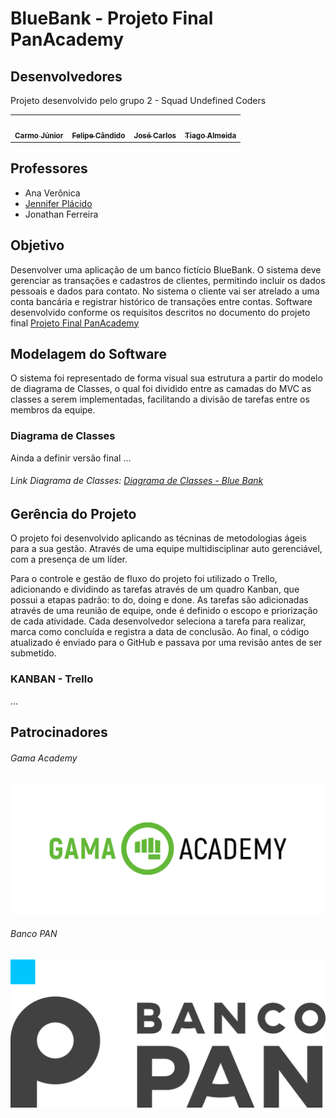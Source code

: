 # BlueBank - Projeto Final PanAcademy



## Desenvolvedores

Projeto desenvolvido pelo grupo 2 - Squad Undefined Coders 


<table>
  <tr>
    <td align="center"><a href="https://github.com/CarmoPJunior"><img style="border-radius: 50%;" src="https://avatars.githubusercontent.com/CarmoPJunior" width="100px;" alt=""/><br /><sub><b>Carmo Júnior</b></sub></a><br /><a href="https://github.com/CarmoPJunior" title="Carmo Júnior"></a></td>
    <td align="center"><a href="https://github.com/felipecandidoo"><img style="border-radius: 50%;" src="https://avatars.githubusercontent.com/felipecandidoo" width="100px;" alt=""/><br /><sub><b>Felipe Cândido</b></sub></a><br /><a href="https://github.com/felipecandidoo" title="Felipe Cândido"></a></td>
    <td align="center"><a href="https://github.com/zecarlos558"><img style="border-radius: 50%;" src="https://avatars.githubusercontent.com/zecarlos558" width="100px;" alt=""/><br /><sub><b>José Carlos</b></sub></a><br /><a href="https://github.com/hellomp" title="José Carlos"></a></td>
    <td align="center"><a href="https://github.com/tiagodalmeida87"><img style="border-radius: 50%;" src="https://avatars.githubusercontent.com/tiagodalmeida87" width="100px;" alt=""/><br /><sub><b>Tiago Almeida</b></sub></a><br /><a href="https://github.com/tiagodalmeida87" title="Tiago Almeida"></a></td>
  </tr>
</table>


## Professores

- Ana Verônica
- [Jennifer Plácido](https://www.linkedin.com/in/jenifer-pl%C3%A1cido-00b5611ab/)
- Jonathan Ferreira


## Objetivo

Desenvolver uma aplicação de um banco fictício BlueBank. O sistema deve gerenciar as transações e cadastros de clientes, permitindo incluir os dados pessoais e dados para contato. No sistema o cliente vai ser atrelado a uma conta bancária e registrar histórico de transações entre contas. Software desenvolvido conforme os requisitos descritos no documento do projeto final [Projeto Final PanAcademy](banco_pan_desafio_final_bluebank.pdf)

## Modelagem do Software

O sistema foi representado de forma visual sua estrutura a partir do modelo de diagrama de Classes, o qual foi dividido entre as camadas do MVC as classes a serem implementadas, facilitando a divisão de tarefas entre os membros da equipe.

### Diagrama de Classes

Ainda a definir versão final ...

###### Link Diagrama de Classes: [Diagrama de Classes - Blue Bank](https://viewer.diagrams.net/?tags=%7B%7D&highlight=0000ff&edit=_blank&layers=1&nav=1#R7V1tc5u4Fv41nsn90Azvtj%2FGTra703S3t2nn7u43BRSbFluuwG28v%2F5KIMCgA8axFCddzWRiIwkMOufoPHrOkRi589XjW4o2y%2FckwsnIsaLHkXs9chzHChz2wUt2RYlru6JkQeOoKLPrgrv4HywKLVG6jSOcNhpmhCRZvGkWhmS9xmHWKEOUkh%2FNZg8kaf7qBi2wVHAXokQu%2FV8cZcuidOKM6%2FJfcbxYlr9sB9OiZoXKxuJJ0iWKyI%2B9Ivdm5M4pIVnxbfU4xwnvvbJfivN%2B6aitbozidTbkhG%2FBEv89IX%2FsZt%2FQ7X%2Fn7%2F9GH9M34irfUbIVD7wqZJjfcbYru4Hd%2FIZ%2F5f2H6cidPZB1difqbXacblAYrxefyIYXWKwkQ%2Fdlj3niuOop2ysKPpA0zmKyZkUJfmA1s2W2SsQl5Qcs7xbTDD%2FuFYkHfovJCmd0x5qIWl%2F0vdC%2BN7ZniZIftTDHZdlyT5DTUmxIKNCiunjdx%2ByL6OYjutyROhdHTOXEIaHZkizIGiU3demMku06wvyqvCfrNrek6G9W%2BAVn2U7YD9pmZGBfpmRLQ9xzu64wOkQXOOvTJGER%2FGF6RUNxgrL4e9O%2BlPeyKyl2mMTs4bGs2j%2FiVYLWGFBqlMQLrpshP5FrPde8mA0OV6Ii490%2FC5dxEt2iHdnyDkozFH4tj2ZLQuN%2F2GVRKQlWTTMhJydotLjjZwoZU5yyNh9KgdmtovfosdHwFqWZKAhJkqBNGt9Xj7FisovXM5JlZCUaKbAtOwhaxuWOZeOyp4BxOdqMy5PE%2FkaccsU%2F2cOyPmdeiPcBr1mz32UfRXWaUTaEtVqEm4f%2BBphZJsWjuTu6GpOiXbOo2TxCGbrGv6M0jFes80nfT3OtKFvcxim%2F%2BSTLRVxUOMEiy4Upn1acNM%2B%2F1tWS8jNZZ7lSUvIVz0lCmJZfr0lhDXGStIpKgxCDNWwOwhXc5m2uvbrko9AAXkTYuQ9J7g%2BXcRThdT7KsadChd7yu90QJrBcQ%2FwZ%2B2M6M7cu%2FZHPbnzOju36mP3x5jRjD8yeBcW5VmNmFD9wmoH63jtqHDYCofROMEzjbdfTpPG%2BpPGSkJM4F14h5NIn20%2BS8IrJKvdIDX%2F%2FxpbE7spidwERJ%2BgeJ3sogBZtW6I%2Fl3TtYOCAZusazwJAujMOi5m3xzRlpo1Wuc0Vxxf%2FaRj7rBgCWJ9tw4xQoPZXlC7nDPFVF7r5tkVJfh0zUqjVpaHO0delS2NJl1p%2BygAjJcDIc%2B02MPIA2QcQMLJ0CX9yJDCKo7nAyx0NErKgbEK7pb0IJo5QhPvAE5N61HeF9XaFy5%2BQbyLEGzNQ9Q9U48Hq2wNpIF21tTm9qYE02qRruwPFO9Ek3FJrDKR59SOF7XnDdMkPdCmTzF9Wc2ODZtSgmVLIFZqxnYFopipUL3dHNZwpcMY1%2FoSZeef23o1ZVihOmvVmYOmlhocr3ZEYZKyLVbFl%2FthgEGXitYEozPOCEJknNiDklY4VtjUZiEIcXdrkS1J9hpAe60e6%2B1Ocnx%2F8xQ8u3cApC64f96uvd%2FtHHzCN2eNzvNMPFQ5GCIUtHYwQCjG9kAChHZxFaI9xlsvscuo54piLzb5kWlwc1kLjB7u9A3UiC0BRDInyniozceoHkkOwCmT6rVjitE0uFHcmTqtFf0Up2u01EwNW5w%2B5nt9Cs5bfSpto35rTDnM%2B4QyvcQb7Utx3xz22O6P6xeoxCwFLvZEbQiWVE2xDpoqLoKKZVKmZVNnTNkVs2QAk8iGKWFt8wFbOEWfxhszraHR9CM299hrKV0ILvA7jzuoUJSWLHJEtl16zfhmnDKfFIflE0TqVA%2BoZL0ZFIIT%2Fn%2Fk4raPrBrENSfw5bXYHqfpE2%2BzOMMwaxWsPHco8XSOZczrHnJIVuuOjClS3vecd2lVtZoYvZJyplO6QItrawq6OTFAzEMME03SHBlapgVXjyWUL3wdTWQeq9MOGDky06YBMVu%2FDkxZI6shRFHmF2xX7uGANvm153vhMwHIrJJQW2a1lzf7AM3dGVxbwn5mqdKUIb7hnIftXYs0suSUDXYjGew3NEHZgCDtCo7uhEqi9U11QyTFEuEbxQqE0UL66iHDHEOE%2FzVhhOzIRDiqTNiLceVFEuD86QIOXXOyo5mHFWZ00bCdIOUi5luPmYYpVOU8O04yValRQKRg3r9HBuUpXqqIt1ZXaeLqDrzyWvbXHU%2FiHOu%2FM6rizwSdwmr6TulXFtzpnjkX4ltewAct1eq1AbTDCUb5y7IBydUrfnTpN6XvtSUGHSShTBJl4TzH9HofAsrXXuSKzIoeqLgYgkA%2BFb72xtgmaTHzDhLCZputJKZsCjCE8SZ9q0wGZEu4PfuRT9j%2FYfAKv4LV2VaNrhvviNeluxRmATy2Fu3JJHTQpKkMErSXsPJFVtsMg7OE4hN4PkxgQ3gvCJ4N1%2B8gJu23pmrG7EPltZuyK5Gu7Z56xuzKjbGbsr3SwsN1zz9hdeWx40btRlG76DLPo0%2FpZplFF7sRdF7434PJpE4z2ni8uFAGCtnzRFwFyIZbVuOR%2BSzkJckHy1eaRoS0YuCcl98w8P5GIQE44r%2FxAKHO1F78xO14wS%2BZxvEhuGtIYUTFcXJQpV6y4%2BCa3x1Gc1SfUF4%2BBa0c4wd2NjcNXq6rlQHBwKPJ0rZgrl3%2FuKWt7Bsm5DuOVFHslr%2BWVwK1FwEV02nJTXJlsNF7pkNkoX8KmzSvJpKbIXkMhooAfyNM%2BgJqCCn3AtMjANT5BsaIAPgFUlECbS5Cpz5ylND5AMe09GTAzeeatNjxDFg437elgib8QH%2BB1cYVqZybcFi%2FmVSYi%2B%2ByeZ%2BRtzSxDq9oN9ShjXR7FOwurWOcBXXrBqJEKNJ2OR8%2B7Jnbotrnqkx9Ok5zMU1KREExjKAT%2BOrMQWhyhPfEli3GhebmnbTLmARQhT9KexRxJPSCmbexwNitXrN3Tvd1fi5KyQHA5H0u57coW7MbuR12r2hR3cHMJqwMtCbKhQIe2%2FgVIuif2L8SXnLWz26tJXWiDHu9ZexvYt%2FSp2swRw0vSZbB3n1eXx%2Bdwryc4w8nZnCGc5xe0szylnaqOTlhVnQnoyfQNR9aUzVU5cP453LA7ba%2FXgtaOelBEPNA3JQbokMKjznsEYDiRJ2lAUAb0%2B3ZJft695XyZEsm3GBBsWJHF1x%2B7NzNY2KKUEyeOrhmsDzEnhhdTJN4ynelcvFj5%2ByZib0aiA6p6%2FjCtD6SOcU9v0Ij6CI3dXJjwEtCIzAs1kUhfpM5YP2xJrwiHmNf7aBTv2XFI1%2Bt9THzuZx5VXgCmkFO%2FIFbbQAztEAN8ZyKoDNp2S%2FPNbnjDjV3b63S0%2BRiZSGYAMq4R5DHpv2boP1EbhqZmaAOUgcxumrTQl6gpQ0GCtkVLgewFnndTktHe9uij59uOZHC00jvbEsPF%2BN3bL5%2FfYTr9%2BNn7zVp9ce8Q8Cr32e3nG1Yyu%2Fr9XZd97vX8QdhWOe4cPHWaE7cYLte0ELF9xCigAF%2B58ivfJ7IlTaAhV4EhTW%2FQLsj%2BtLyb6Na3vjrf332ZAYJpbAG6t7mDwdilDkgCB9SiG2O39xcBNwF1IZCtYjQFlQCKODT3AK314An7gHbs2lkepOjbFrfrDm4Peuz%2F6vo5NqihgdkfdJBSdw8eRy19hfRaxfag4O2Z3UH1CRfcHBSSroKpI3h7Zm%2FQn2WcALcGhVRJxUYj4P2pS7%2B92X9p%2BamJoSfhDHvaTF4Ds5zLPVFVZ4aCvaw47TY7c%2F%2B641Z6oAe9SP1Ze1gmzkVPmdWSikF8e69XkBGZ2ACI1zaTg5ZUG7Qz1EWNj4WyoHR1gR0oCKInFJuRi3n5kmpLvK66PyDLzjAhWZ3KB9HyoPIpoOVh%2BCbT8g2cY7yLYu%2FS3oYYWnjgQGumlKzFh3XA5ByfNAOyjvUvoHx1%2BRfglfUaHEwxaITkovySs4XF104fU51knIxWFYR2%2F4JUUMW6fPj%2BZEanlL1J9VHuYwKrGYbwgNfROdDCUSXZxLACyDRMI5u41AaT%2F%2FHkIcA72gtBKqAi%2FwO%2BPyjl1IAMReIFEopB8WoDGdCWfgZk%2FJtGGIAlg52MiuRi%2BAZlmkywGAZkaJjINkGGD7yfwC4B5TOBDJlKk5csdRPmZgQ4OAJMjsUYoAZowxjg67cNxlAkXmjREiReXRgDeKW1Ycr%2FPaMLFIUD%2FcsT8AU7pISnilV1bynaLN8TJmJW%2BH8%3D)

## Gerência do Projeto

O projeto foi desenvolvido aplicando as técninas de metodologias ágeis para a sua gestão. Através de uma equipe multidisciplinar auto gerenciável, com a presença de um líder.

Para o controle e gestão de fluxo do projeto foi utilizado o Trello, adicionando e dividindo as tarefas através de um quadro Kanban, que possui a etapas padrão: to do, doing e done. As tarefas são adicionadas através de uma reunião de equipe, onde é definido o escopo e priorização de cada atividade. Cada desenvolvedor seleciona a tarefa para realizar, marca como concluída e registra a data de conclusão. Ao final, o código atualizado é enviado para o GitHub e passava por uma revisão antes de ser submetido.

### KANBAN - Trello

...

## Patrocinadores

###### Gama Academy
![](logo_gamaAcademy.png)

###### Banco PAN
![](logo_bancoPan.png)

